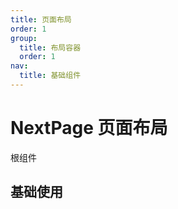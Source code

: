 ```yaml
---
title: 页面布局
order: 1
group:
  title: 布局容器
  order: 1
nav:
  title: 基础组件
---
```


# NextPage 页面布局

根组件

## 基础使用

<code id="NextPage"></code>

<!-- <code src="../_demo/previewComponent/NextPage/index.tsx"></code> -->

<API src="./index.tsx"></API>
